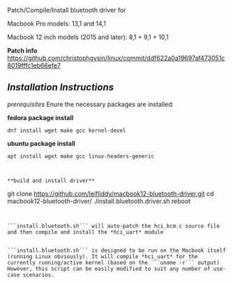 Patch/Compile/Install bluetooth driver for

Macbook Pro models: 13,1 and 14,1

Macbook 12 inch models (2015 and later): 8,1 + 9,1 + 10,1


**Patch info**
https://github.com/christophgysin/linux/commit/ddf622a0a19697af473051c8019fffc1eb66efe7



*Installation Instructions*
-------------

*prerequisites* 
Enure the necessary packages are installed:
 

**fedora package install**
```
dnf install wget make gcc kernel-devel
```
**ubuntu package install**
```
apt install wget make gcc linux-headers-generic



**build and install driver**
```
git clone https://github.com/leifliddy/macbook12-bluetooth-driver.git
cd macbook12-bluetooth-driver/
./install.bluetooth.driver.sh
reboot
```


```install.bluetooth.sh``` will auto-patch the hci_bcm.c source file and then compile and install the *hci_uart* module


```install.bluetooth.sh``` is designed to be run on the Macbook itself (running Linux obviously). It will compile *hci_uart* for the currently running/active kernel (based on the ```uname -r``` output)
However, this script can be easily modified to suit any number of use-case scenarios. 
